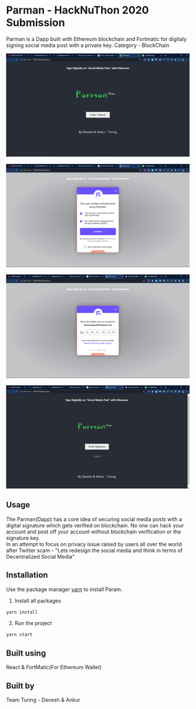 # Parman - HackNuThon 2020 Submission

Parman is a Dapp built with Ethereum blockchain and Fortmatic for digitaly signing social media post with a private key.
Category - BlockChain

<p float="left">
  <img src="/screenshots/1.png" width="500" />
  &nbsp
  <img src="/screenshots/2.png" width="500" /> 
  &nbsp
   <img src="/screenshots/3.png" width="500" /> 
   &nbsp
   <img src="/screenshots/4.png" width="500" /> 
</p>

## Usage

The Parman(Dapp) has a core idea of securing social media posts with a digital signature which gets verified on blockchain. No one can hack your account and post off your account without blockchain verification or the signature key.   
In an attempt to focus on privacy issue raised by users all over the world after Twitter scam - "Lets redesign the social media and think in terms of Decentralized Social Media"

## Installation

Use the package manager [yarn](https://yarnpkg.com/) to install Param.

1. Install all packages 
```bash
yarn install
```
2. Run the project
```bash
yarn start
```

## Built using
React & FortMatic(For Ethereum Wallet)

## Built by
Team Turing - Devesh & Ankur


